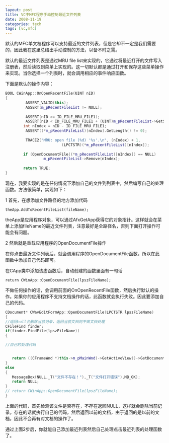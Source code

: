 ```yaml
---
layout: post
title: VC中MFC程序手动控制最近文件列表
date: 2008-11-19
categories: tech
tags: [vc,mfc]
---
```


默认的MFC单文档程序可以支持最近的文件列表，但是它却不一定是我们需要的，因此我在这里总结出手动控制的方法，以备不时之需。

默认的最近文件列表是通过MRU file list来实现的，它通过将最近打开的文件写入注册表，然后读取到菜单上实现的。这一切默认都是通过打开和保存这些菜单操作来实现。当你选择一个列表时，就会调用相应的事件响应函数。

下面是默认的操作内容：

```C++
BOOL CWinApp::OnOpenRecentFile(UINT nID)   
{   
         ASSERT_VALID(this);   
         ASSERT(m_pRecentFileList != NULL);   
     
         ASSERT(nID >= ID_FILE_MRU_FILE1);   
         ASSERT(nID < ID_FILE_MRU_FILE1 + (UINT)m_pRecentFileList->GetSize());   
        int nIndex = nID - ID_FILE_MRU_FILE1;   
         ASSERT((*m_pRecentFileList)[nIndex].GetLength() != 0);   
     
         TRACE2("MRU: open file (%d) '%s'.\n", (nIndex) + 1,   
                         (LPCTSTR)(*m_pRecentFileList)[nIndex]);   
     
        if (OpenDocumentFile((*m_pRecentFileList)[nIndex]) == NULL)   
                 m_pRecentFileList->Remove(nIndex);   
     
        return TRUE;   
}
```

现在，我要实现的是在任何情况下添加自己的文件到列表中，然后编写自己的处理函数。方法很简单，实现如下：

1 首先，在想添加文件路径的地方添加代码
```
theApp.AddToRecentFileList(fileName);
```
theApp是应用程序对象，可以通过AfxGetApp获得它的对象指针。这样就会在菜单上添加fileName的最近文件列表，注意最好是全路径名，否则下面打开操作可能会有问题。

2 然后就是重载应用程序的OpenDocumentFile操作

在你点击最近文件列表后，就会调用程序的OpenDocumentFile函数，所以在此函数中添加自己代码即可。

在CApp类中添加该虚函数后，自动创建的函数里面有一句话
```
return CWinApp::OpenDocumentFile(lpszFileName);
```

不做任何操作的话，会调用前面的OnOpenRecentFile函数，然后执行默认的操作。如果你的应用程序不支持文档操作的话，此函数就会执行失败。因此要添加自己的代码。

```C++
CDocument* CWavEditFormApp::OpenDocumentFile(LPCTSTR lpszFileName) 
{
//返回null会删除当前记录，返回当前文档则不做文档处理   
CFileFind finder;
if(finder.FindFile(lpszFileName))
{

//自己的处理代码


   return ((CFrameWnd *)this->m_pMainWnd)->GetActiveView()->GetDocument();
}
else
{
   MessageBox(NULL,_T("文件不存在！"),_T("文件打开错误"),MB_OK);
   return NULL;
}
// return CWinApp::OpenDocumentFile(lpszFileName);
}
```

上面的代码，首先检测该文件是否存在，不存在返回NULL，这样就会删除当前记录。存在的话就执行自己的代码，然后返回以前的文档，由于返回的是以前的文档，因此不会再有对文档的操作了。

通过上面2步后，你就能自己添加最近列表然后自己处理点击最近列表的处理函数了。